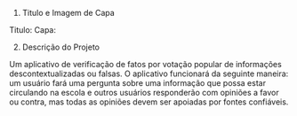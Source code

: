 1. Titulo e Imagem de Capa

Titulo:
Capa:

2. Descrição do Projeto

Um aplicativo de verificação de fatos por votação popular de informações descontextualizadas ou falsas. O aplicativo funcionará da seguinte maneira: 
um usuário fará uma pergunta sobre uma informação que possa estar circulando na escola e outros usuários responderão com opiniões a favor ou contra, 
mas todas as opiniões devem ser apoiadas por fontes confiáveis.
